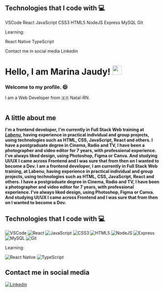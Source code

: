 


<p></p>

<h2>Technologies that I code with 💻</h2>

VSCode React JavaScript CSS3 HTML5 NodeJS Express MySQL Git

Learning:

React Native TypeScript

Contact me in social media
Linkedin

# Hello, I am Marina Jaudy! <img src="" width="30">

### Welcome to my profile. 😄

I am a Web Developer from 🇧🇷 Natal-RN.

<img src="" width="fit">

## A little about me

**I'm a frontend developer, I'm currently in **Full Stack Web** training at <a href="https://www.labenu.com.br">_Labenu_</a>, having experience in practical individual and group projects, 
using technologies such as HTML, CSS, JavaScript, React and others. I have a postgraduate degree in Cinema, Radio and TV, I have been a photographer 
and video editor for 7 years, with professional experience. I've always liked design, using Photoshop, Figma or Canva. And studying UI/UX I came across Frontend 
and I was sure that from then on I wanted to become a Dev. I am a frontend developer, I am currently in Full Stack Web training, at Labenu, having experience in 
practical individual and group projects, using technologies such as HTML, CSS, JavaScript, React and others. I have a postgraduate degree in Cinema, Radio and TV, 
I have been a photographer and video editor for 7 years, with professional experience. I've always liked design, using Photoshop, Figma or Canva. And studying UI/UX 
I came across Frontend and I was sure that from then on I wanted to become a Dev.**


## Technologies that I code with 💻

![VSCode](https://img.shields.io/badge/-VSCode-007ACC?style=for-the-badge&logo=visualstudiocode&logoColor=white)
![React](https://img.shields.io/badge/-React-61DAFB?style=for-the-badge&logo=react&logoColor=black)
![JavaScript](https://img.shields.io/badge/-JavaScript-F7DF1E?style=for-the-badge&logo=javascript&logoColor=black)
![CSS3](https://img.shields.io/badge/-CSS3-1572B6?style=for-the-badge&logo=css3&logoColor=white)
![HTML5](https://img.shields.io/badge/-HTML5-E34F26?style=for-the-badge&logo=html5&logoColor=white)
![NodeJS](https://img.shields.io/badge/node.js-6DA55F?style=for-the-badge&logo=node.js&logoColor=white)
![Express](https://img.shields.io/badge/Express-black?style=for-the-badge&logo=express&logoColor=white)
![MySQL](https://img.shields.io/badge/MySQL-%2300f.svg?style=for-the-badge&logo=mysql&logoColor=white)
![Git](https://img.shields.io/badge/-Git-F05032?style=for-the-badge&logo=git&logoColor=white)

Learning:

![React Native](https://img.shields.io/badge/react_native-61DAFB?style=for-the-badge&logo=react&logoColor=black)
![TypeScript](https://img.shields.io/badge/-TypeScript-F7DF1E?style=for-the-badge&logo=typescript&logoColor=black)


## Contact me in social media 

[![Linkedin](https://img.shields.io/badge/linkedin-%230A66C2.svg?&style=for-the-badge&logo=linkedin&logoColor=white&link=https://www.linkedin.com/in/andrejaques/)](https://www.linkedin.com/in/marina-jaudy-599b11a9/)


